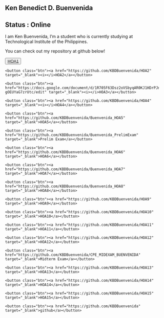 <!DOCTYPE html>
<html lang="en">

<head>
  <title>@kbuenvenida</title>
  <link rel="icon" href="https://raw.githubusercontent.com/earthtoyash/earthtoyash.github.io/main/me.jpg">
  <meta charset="UTF-8">
  <meta name="home" content="Just some stuff!">
  <link rel="stylesheet" href="Project.css">
  <meta name="viewport" content="width=device-width, initial-scale=1.0">
  <meta http-equiv="X-UA-Compatible" content="IE=edge">
  <!-- fontawesome kit -->
  <script src="https://kit.fontawesome.com/12855d893b.js" crossorigin="anonymous"></script>
  <div class="avatar">
    <background></background>
    <title>@earthtoyash</title>
    <link rel="icon"
      href="https://raw.githubusercontent.com/earthtoyash/earthtoyash.github.io/main/index_files/Anonymous.png">
  </div>
</head>

<body>
  <div class="intro">
    <div class="text-intro">
      <h2>Ken Benedict D. Buenvenida </h2>
      <h2>Status : Online</h2>
    </div>
    </div>
  </div>
  <section>
    <p>I am Ken Buenvenida, I’m a student who is currently studying at Technological Institute of the Philippines.</p>
    <p> You can check out my repository at github below!</p>
  </section>

  <div class="centre">
    <button class="btn"><a href="https://docs.google.com/document/d/1admGzIHVVMUQfaFV6anONkREMdvMsMS62_OSX396Izc/edit" target="_blank">
        HOA1</a></button>

    <button class="btn"><a href="https://github.com/KBDBuenvenida/HOA2" target="_blank"><i></i>HOA2</a></button>

    <button class="btn"><a href="https://docs.google.com/document/d/1R705F63Dsz2oVSbyqAR0KJ1HDrPJn-gOEUYaG7zrUtc/edit" target="_blank"><i></i>HOA3</a></button>

    <button class="btn"><a href="https://github.com/KBDBuenvenida/HOA4" target="_blank"><i></i>HOA4</a></button>

    <button class="btn"><a href="https://github.com/KBDBuenvenida/Buenvenida_HOA5" target="_blank">HOA5</a></button>

    <button class="btn"><a href="https://github.com/KBDBuenvenida/Buenvenida_PrelimExam" target="_blank">Prelim Exam</a></button>
    
    <button class="btn"><a href="https://github.com/KBDBuenvenida/Buenvenida_HOA6" target="_blank">HOA6</a></button>
    
    <button class="btn"><a href="https://github.com/KBDBuenvenida/Buenvenida_HOA7" target="_blank">HOA7</a></button>
    
    <button class="btn"><a href="https://github.com/KBDBuenvenida/Buenvenida_HOA8" target="_blank">HOA8</a></button>
    
    <button class="btn"><a href="https://github.com/KBDBuenvenida/HOA9" target="_blank">HOA9</a></button>
    
    <button class="btn"><a href="https://github.com/KBDBuenvenida/HOA10" target="_blank">HOA10</a></button>
    
    <button class="btn"><a href="https://github.com/KBDBuenvenida/HOA11" target="_blank">HOA11</a></button>
    
    <button class="btn"><a href="https://github.com/KBDBuenvenida/HOA12" target="_blank">HOA12</a></button>

    <button class="btn"><a href="https://github.com/KBDBuenvenida/CPE_MIDEXAM_BUENVENIDA" target="_blank">Midterm Exam</a></button>
    
    <button class="btn"><a href="https://github.com/KBDBuenvenida/HOA13" target="_blank">HOA13</a></button>
    
    <button class="btn"><a href="https://github.com/KBDBuenvenida/HOA14" target="_blank">HOA14</a></button>
    
    <button class="btn"><a href="https://github.com/KBDBuenvenida/HOA15" target="_blank">HOA15</a></button>
    
    <button class="btn"><a href="https://github.com/KBDBuenvenida" target="_blank">github</a></button>


  </div>

</body>

</html>
